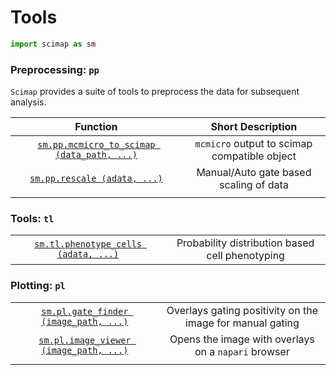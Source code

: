 # Tools


``` python
import scimap as sm
```

### Preprocessing: `pp`

`Scimap` provides a suite of tools to preprocess the data for subsequent analysis.

|                                  Function                                   |              Short Description               |
|:---------------------------------------------------------------------------:|:--------------------------------------------:|
| [`sm.pp.mcmicro_to_scimap (data_path, ...)`](pp/sm.pp.mcmicro_to_scimap.md) | `mcmicro` output to scimap compatible object |
|             [`sm.pp.rescale (adata, ...)`](../pp/sm.pp.rescale)             |    Manual/Auto gate based scaling of data    |
|                                                                             |                                              |

### Tools: `tl`

|                                                                     |                                                 |
|:-------------------------------------------------------------------:|:-----------------------------------------------:|
| [`sm.tl.phenotype_cells (adata, ...)`](tl/sm.tl.phenotype_cells.md) | Probability distribution based cell phenotyping |


### Plotting: `pl`

|                                                                    |                                                           |
|:------------------------------------------------------------------:|:---------------------------------------------------------:|
|  [`sm.pl.gate_finder (image_path, ...)`](pl/sm.pl.gate_finder.md)  | Overlays gating positivity on the image for manual gating |
| [`sm.pl.image_viewer (image_path, ...)`](../pl/sm.pl.image_viewer) |    Opens the image with overlays on a `napari` browser    |
|                                                                    |                                                           |
